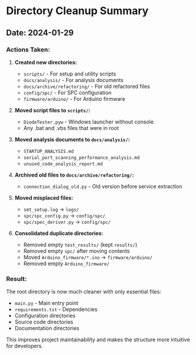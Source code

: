 # Directory Cleanup Summary

## Date: 2024-01-29

### Actions Taken:

1. **Created new directories:**
   - `scripts/` - For setup and utility scripts
   - `docs/analysis/` - For analysis documents
   - `docs/archive/refactoring/` - For old refactored files
   - `config/spc/` - For SPC configuration
   - `firmware/arduino/` - For Arduino firmware

2. **Moved script files to `scripts/`:**
   - `DiodeTester.pyw` - Windows launcher without console
   - Any .bat and .vbs files that were in root

3. **Moved analysis documents to `docs/analysis/`:**
   - `STARTUP_ANALYSIS.md`
   - `serial_port_scanning_performance_analysis.md`
   - `unused_code_analysis_report.md`

4. **Archived old files to `docs/archive/refactoring/`:**
   - `connection_dialog_old.py` - Old version before service extraction

5. **Moved misplaced files:**
   - `smt_setup.log` → `logs/`
   - `spc/spc_config.py` → `config/spc/`
   - `spc/spec_deriver.py` → `config/spc/`

6. **Consolidated duplicate directories:**
   - Removed empty `test_results/` (kept `results/`)
   - Removed empty `spc/` after moving contents
   - Moved `Arduino_firmware/*.ino` → `firmware/arduino/`
   - Removed empty `Arduino_firmware/`

### Result:

The root directory is now much cleaner with only essential files:
- `main.py` - Main entry point
- `requirements.txt` - Dependencies
- Configuration directories
- Source code directories
- Documentation directories

This improves project maintainability and makes the structure more intuitive for developers.